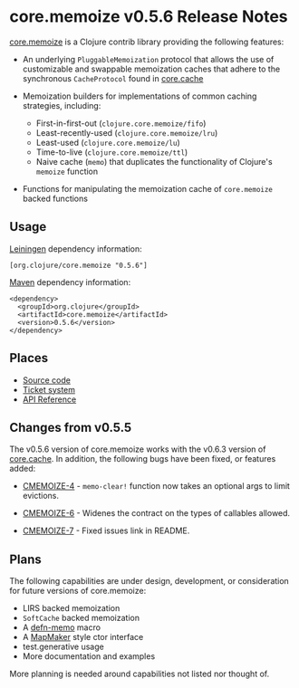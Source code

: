 core.memoize v0.5.6 Release Notes
=================================

[core.memoize](https://github.com/clojure/core.memoize) is a Clojure contrib library providing the following features:

* An underlying `PluggableMemoization` protocol that allows the use of customizable and swappable memoization caches that adhere to the synchronous `CacheProtocol` found in [core.cache](http://github.com/clojure/core.cache)

* Memoization builders for implementations of common caching strategies, including:
  - First-in-first-out (`clojure.core.memoize/fifo`)
  - Least-recently-used (`clojure.core.memoize/lru`)
  - Least-used (`clojure.core.memoize/lu`)
  - Time-to-live (`clojure.core.memoize/ttl`)
  - Naive cache (`memo`) that duplicates the functionality of Clojure's `memoize` function

* Functions for manipulating the memoization cache of `core.memoize` backed functions

Usage
-----

[Leiningen](https://github.com/technomancy/leiningen) dependency information:

    [org.clojure/core.memoize "0.5.6"]

[Maven](http://maven.apache.org/) dependency information:

    <dependency>
      <groupId>org.clojure</groupId>
      <artifactId>core.memoize</artifactId>
      <version>0.5.6</version>
    </dependency>

Places
------

* [Source code](https://github.com/clojure/core.memoize)
* [Ticket system](http://clojure.atlassian.net/browse/CMEMOIZE)
* [API Reference](https://clojure.github.com/core.memoize)

Changes from v0.5.5
-------------------

The v0.5.6 version of core.memoize works with the v0.6.3 version of [core.cache](http://github.com/clojure/core.cache/wiki).  In addition, the following bugs have been fixed, or features added:

  * [CMEMOIZE-4](http://clojure.atlassian.net/browse/CMEMOIZE-4) - `memo-clear!` function now takes an optional args to limit evictions.

  * [CMEMOIZE-6](http://clojure.atlassian.net/browse/CMEMOIZE-6) - Widenes the contract on the types of callables allowed.

  * [CMEMOIZE-7](http://clojure.atlassian.net/browse/CMEMOIZE-7) - Fixed issues link in README.

Plans
-----

The following capabilities are under design, development, or consideration for future versions of core.memoize:

* LIRS backed memoization
* `SoftCache` backed memoization
* A [defn-memo](https://github.com/richhickey/clojure-contrib/blob/1c805bd0e515ea57028721ea54e6db4b0c791e20/src/main/clojure/clojure/contrib/def.clj#L143) macro
* A [MapMaker](http://google-collections.googlecode.com/svn/trunk/javadoc/com/google/common/collect/MapMaker.html) style ctor interface
* test.generative usage
* More documentation and examples

More planning is needed around capabilities not listed nor thought of.

